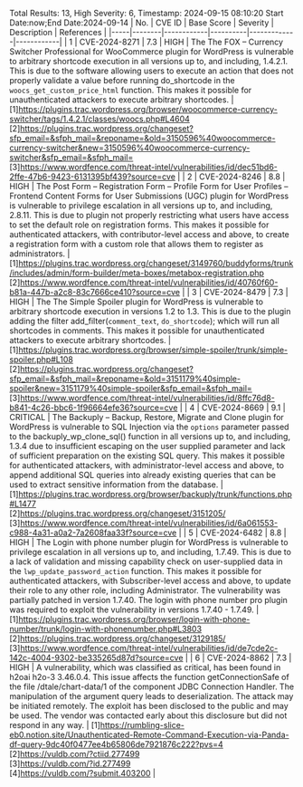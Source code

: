 Total Results: 13, High Severity: 6, Timestamp: 2024-09-15 08:10:20
Start Date:now;End Date:2024-09-14
| No. | CVE ID | Base Score | Severity | Description | References |
|-----|--------|------------|----------|-------------|------------|
| 1 | CVE-2024-8271 | 7.3  | HIGH | The The FOX – Currency Switcher Professional for WooCommerce plugin for WordPress is vulnerable to arbitrary shortcode execution in all versions up to, and including, 1.4.2.1. This is due to the software allowing users to execute an action that does not properly validate a value before running do_shortcode in the `woocs_get_custom_price_html` function. This makes it possible for unauthenticated attackers to execute arbitrary shortcodes. | [1]https://plugins.trac.wordpress.org/browser/woocommerce-currency-switcher/tags/1.4.2.1/classes/woocs.php#L4604<br>[2]https://plugins.trac.wordpress.org/changeset?sfp_email=&sfph_mail=&reponame=&old=3150596%40woocommerce-currency-switcher&new=3150596%40woocommerce-currency-switcher&sfp_email=&sfph_mail=<br>[3]https://www.wordfence.com/threat-intel/vulnerabilities/id/dec51bd6-2ffe-47b6-9423-6131395bf439?source=cve |
| 2 | CVE-2024-8246 | 8.8  | HIGH | The Post Form – Registration Form – Profile Form for User Profiles – Frontend Content Forms for User Submissions (UGC) plugin for WordPress is vulnerable to privilege escalation in all versions up to, and including, 2.8.11. This is due to plugin not properly restricting what users have access to set the default role on registration forms. This makes it possible for authenticated attackers, with contributor-level access and above, to create a registration form with a custom role that allows them to register as administrators. | [1]https://plugins.trac.wordpress.org/changeset/3149760/buddyforms/trunk/includes/admin/form-builder/meta-boxes/metabox-registration.php<br>[2]https://www.wordfence.com/threat-intel/vulnerabilities/id/40760f60-b81a-447b-a2c8-83c7666ce410?source=cve |
| 3 | CVE-2024-8479 | 7.3  | HIGH | The The Simple Spoiler plugin for WordPress is vulnerable to arbitrary shortcode execution in versions 1.2 to 1.3. This is due to the plugin adding the filter add_filter(`comment_text`, `do_shortcode`); which will run all shortcodes in comments. This makes it possible for unauthenticated attackers to execute arbitrary shortcodes. | [1]https://plugins.trac.wordpress.org/browser/simple-spoiler/trunk/simple-spoiler.php#L108<br>[2]https://plugins.trac.wordpress.org/changeset?sfp_email=&sfph_mail=&reponame=&old=3151179%40simple-spoiler&new=3151179%40simple-spoiler&sfp_email=&sfph_mail=<br>[3]https://www.wordfence.com/threat-intel/vulnerabilities/id/8ffc76d8-b841-4c26-bbc6-1f96664efe36?source=cve |
| 4 | CVE-2024-8669 | 9.1  | CRITICAL | The Backuply – Backup, Restore, Migrate and Clone plugin for WordPress is vulnerable to SQL Injection via the `options` parameter passed to the backuply_wp_clone_sql() function in all versions up to, and including, 1.3.4 due to insufficient escaping on the user supplied parameter and lack of sufficient preparation on the existing SQL query.  This makes it possible for authenticated attackers, with administrator-level access and above, to append additional SQL queries into already existing queries that can be used to extract sensitive information from the database. | [1]https://plugins.trac.wordpress.org/browser/backuply/trunk/functions.php#L1477<br>[2]https://plugins.trac.wordpress.org/changeset/3151205/<br>[3]https://www.wordfence.com/threat-intel/vulnerabilities/id/6a061553-c988-4a31-a0a2-7a2608faa33f?source=cve |
| 5 | CVE-2024-6482 | 8.8  | HIGH | The Login with phone number plugin for WordPress is vulnerable to privilege escalation in all versions up to, and including, 1.7.49. This is due to a lack of validation and missing capability check on user-supplied data in the `lwp_update_password_action` function. This makes it possible for authenticated attackers, with Subscriber-level access and above, to update their role to any other role, including Administrator. The vulnerability was partially patched in version 1.7.40. The login with phone number pro plugin was required to exploit the vulnerability in versions 1.7.40 - 1.7.49. | [1]https://plugins.trac.wordpress.org/browser/login-with-phone-number/trunk/login-with-phonenumber.php#L3803<br>[2]https://plugins.trac.wordpress.org/changeset/3129185/<br>[3]https://www.wordfence.com/threat-intel/vulnerabilities/id/de7cde2c-142c-4004-9302-be335265d87d?source=cve |
| 6 | CVE-2024-8862 | 7.3  | HIGH | A vulnerability, which was classified as critical, has been found in h2oai h2o-3 3.46.0.4. This issue affects the function getConnectionSafe of the file /dtale/chart-data/1 of the component JDBC Connection Handler. The manipulation of the argument query leads to deserialization. The attack may be initiated remotely. The exploit has been disclosed to the public and may be used. The vendor was contacted early about this disclosure but did not respond in any way. | [1]https://rumbling-slice-eb0.notion.site/Unauthenticated-Remote-Command-Execution-via-Panda-df-query-9dc40f0477ee4b65806de7921876c222?pvs=4<br>[2]https://vuldb.com/?ctiid.277499<br>[3]https://vuldb.com/?id.277499<br>[4]https://vuldb.com/?submit.403200 |
